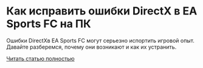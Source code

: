 # Как исправить ошибки DirectX в EA Sports FC на ПК



Ошибки DirectXв EA Sports FC могут серьезно испортить игровой опыт. Давайте разберемся, почему они возникают и как их устранить.

[Читать статью полностью](https://xyberbara.com/gaming/directx-ea-sports-fc/)
